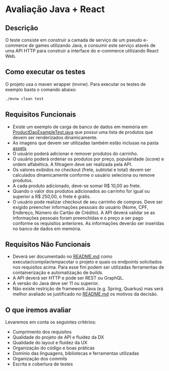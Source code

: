# Avaliação Java + React

## Descrição

O teste consiste em construir a camada de serviço de um pseudo e-commerce de games utilizando Java, e consumir este serviço atavés de uma API HTTP para construir a interface do e-commerce utilizando React Web.

## Como executar os testes
  
O projeto usa o maven wrapper (mvnw).
Para executar os testes de exemplo basta o comando abaixo:
```sh
./mvnw clean test
```

## Requisitos Funcionais

- Existe um exemplo de carga de banco de dados em memória em [ProductDaoExampleTest.java](./src/test/java/br/com/supera/game/store/ProductDaoExampleTest.java) que possui uma lista de produtos que devem ser renderizados dinamicamente.
- As imagens que devem ser utilizadas também estão inclusas na pasta [assets](./assets).
- O usuário poderá adicionar e remover produtos do carrinho.
- O usuário poderá ordenar os produtos por preço, popularidade (score) e ordem alfabética. A filtragem deve ser realizada pela API.
- Os valores exibidos no checkout (frete, subtotal e total) devem ser calculados dinamicamente conforme o usuário seleciona ou remove produtos.
- A cada produto adicionado, deve-se somar R$ 10,00 ao frete.
- Quando o valor dos produtos adicionados ao carrinho for igual ou superior a R$ 250,00, o frete é grátis.
- O usuário pode realizar checkout de seu carrinho de compras. Deve ser exigido preencher informações pessoais do usuário (Nome, CPF, Endereço, Número do Cartão de Crédito). A API deverá validar se as informações pessoais foram preenchidas e o preço a ser pago conforme os requisitos anteriores. As informações deverão ser inseridas no banco de dados em memória.

## Requisitos Não Funcionais

- Deverá ser documentado no [README.md](.) como executar/compilar/empacotar o projeto e quais os endpoints solicitados nos requisitos acima. Para esse fim podem ser utilizadas ferramentas de containerização e automatização de builds.
- A API deverá ser HTTP e pode ser REST ou GraphQL.
- A versão do Java deve ser 11 ou superior.
- Não existe restrição de framework Java (e.g. Spring, Quarkus) mas será melhor avaliado se justificado no [README.md](.) os motivos da decisão.

## O que iremos avaliar

Levaremos em conta os seguintes critérios:

- Cumprimento dos requisitos
- Qualidade do projeto de API e fluidez da DX
- Qualidade do layout e fluidez da UX
- Organização do código e boas práticas
- Domínio das linguagens, bibliotecas e ferramentas utilizadas
- Organização dos commits
- Escrita e cobertura de testes